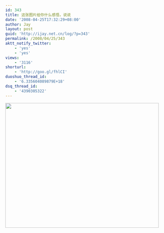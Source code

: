 ```yaml
---
id: 343
title: 这张图片给你什么感悟，说说
date: '2008-04-25T17:32:29+08:00'
author: Jay
layout: post
guid: 'http://ijay.net.cn/log/?p=343'
permalink: /2008/04/25/343
aktt_notify_twitter:
    - 'yes'
    - 'yes'
views:
    - '3116'
shorturl:
    - 'http://goo.gl/fhlCI'
duoshuo_thread_id:
    - '6.335604089879E+18'
dsq_thread_id:
    - '4390305322'
---
```


<a href="http://jayxu.com/log/wp-content/uploads/2008/04/2438985154_2329631669.jpg"><img class="aligncenter size-full wp-image-342" title="2438985154_2329631669" src="http://jayxu.com/log/wp-content/uploads/2008/04/2438985154_2329631669.jpg" alt="" width="480" height="390" /></a>
